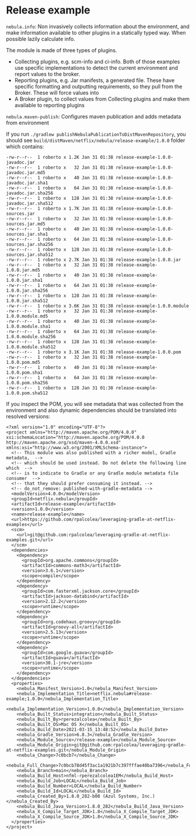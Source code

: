 # Release example

`nebula.info`: Non invasively collects information about the environment, and make information available to other plugins in a statically typed way. When possible lazily calculate info.

The module is made of three types of plugins.

* Collecting plugins, e.g. scm-info and ci-info. Both of those examples use specific implementations to detect the current environment and report values to the broker.
* Reporting plugins, e.g. Jar manifests, a generated file. These have specific formatting and outputting requirements, so they pull from the Broker. These will force values into
* A Broker plugin, to collect values from Collecting plugins and make them available to reporting plugins

`nebula.maven-publish`: Configures maven publication and adds metadata from environment

If you run `./gradlew publishNebulaPublicationToDistMavenRepository`, you should see `build/distMaven/netflix/nebula/release-example/1.0.0` folder which contains:

```
-rw-r--r--  1 roberto x 1.2K Jan 31 01:38 release-example-1.0.0-javadoc.jar
-rw-r--r--  1 roberto x   32 Jan 31 01:38 release-example-1.0.0-javadoc.jar.md5
-rw-r--r--  1 roberto x   40 Jan 31 01:38 release-example-1.0.0-javadoc.jar.sha1
-rw-r--r--  1 roberto x   64 Jan 31 01:38 release-example-1.0.0-javadoc.jar.sha256
-rw-r--r--  1 roberto x  128 Jan 31 01:38 release-example-1.0.0-javadoc.jar.sha512
-rw-r--r--  1 roberto x 1.7K Jan 31 01:38 release-example-1.0.0-sources.jar
-rw-r--r--  1 roberto x   32 Jan 31 01:38 release-example-1.0.0-sources.jar.md5
-rw-r--r--  1 roberto x   40 Jan 31 01:38 release-example-1.0.0-sources.jar.sha1
-rw-r--r--  1 roberto x   64 Jan 31 01:38 release-example-1.0.0-sources.jar.sha256
-rw-r--r--  1 roberto x  128 Jan 31 01:38 release-example-1.0.0-sources.jar.sha512
-rw-r--r--  1 roberto x 2.7K Jan 31 01:38 release-example-1.0.0.jar
-rw-r--r--  1 roberto x   32 Jan 31 01:38 release-example-1.0.0.jar.md5
-rw-r--r--  1 roberto x   40 Jan 31 01:38 release-example-1.0.0.jar.sha1
-rw-r--r--  1 roberto x   64 Jan 31 01:38 release-example-1.0.0.jar.sha256
-rw-r--r--  1 roberto x  128 Jan 31 01:38 release-example-1.0.0.jar.sha512
-rw-r--r--  1 roberto x 3.6K Jan 31 01:38 release-example-1.0.0.module
-rw-r--r--  1 roberto x   32 Jan 31 01:38 release-example-1.0.0.module.md5
-rw-r--r--  1 roberto x   40 Jan 31 01:38 release-example-1.0.0.module.sha1
-rw-r--r--  1 roberto x   64 Jan 31 01:38 release-example-1.0.0.module.sha256
-rw-r--r--  1 roberto x  128 Jan 31 01:38 release-example-1.0.0.module.sha512
-rw-r--r--  1 roberto x 3.1K Jan 31 01:38 release-example-1.0.0.pom
-rw-r--r--  1 roberto x   32 Jan 31 01:38 release-example-1.0.0.pom.md5
-rw-r--r--  1 roberto x   40 Jan 31 01:38 release-example-1.0.0.pom.sha1
-rw-r--r--  1 roberto x   64 Jan 31 01:38 release-example-1.0.0.pom.sha256
-rw-r--r--  1 roberto x  128 Jan 31 01:38 release-example-1.0.0.pom.sha512
```

If you inspect the POM, you will see metadata that was collected from the environment and also dynamic dependencies should be translated into resolved versions:

```
<?xml version="1.0" encoding="UTF-8"?>
<project xmlns="http://maven.apache.org/POM/4.0.0" xsi:schemaLocation="http://maven.apache.org/POM/4.0.0 http://maven.apache.org/xsd/maven-4.0.0.xsd" xmlns:xsi="http://www.w3.org/2001/XMLSchema-instance">
  <!-- This module was also published with a richer model, Gradle metadata,  -->
  <!-- which should be used instead. Do not delete the following line which  -->
  <!-- is to indicate to Gradle or any Gradle module metadata file consumer  -->
  <!-- that they should prefer consuming it instead. -->
  <!-- do_not_remove: published-with-gradle-metadata -->
  <modelVersion>4.0.0</modelVersion>
  <groupId>netflix.nebula</groupId>
  <artifactId>release-example</artifactId>
  <version>1.0.0</version>
  <name>release-example</name>
  <url>https://github.com/rpalcolea/leveraging-gradle-at-netflix-examples</url>
  <scm>
    <url>git@github.com:rpalcolea/leveraging-gradle-at-netflix-examples.git</url>
  </scm>
  <dependencies>
    <dependency>
      <groupId>org.apache.commons</groupId>
      <artifactId>commons-math3</artifactId>
      <version>3.6.1</version>
      <scope>compile</scope>
    </dependency>
    <dependency>
      <groupId>com.fasterxml.jackson.core</groupId>
      <artifactId>jackson-databind</artifactId>
      <version>2.12.2</version>
      <scope>runtime</scope>
    </dependency>
    <dependency>
      <groupId>org.codehaus.groovy</groupId>
      <artifactId>groovy-all</artifactId>
      <version>2.5.13</version>
      <scope>runtime</scope>
    </dependency>
    <dependency>
      <groupId>com.google.guava</groupId>
      <artifactId>guava</artifactId>
      <version>30.1-jre</version>
      <scope>runtime</scope>
    </dependency>
  </dependencies>
  <properties>
    <nebula_Manifest_Version>1.0</nebula_Manifest_Version>
    <nebula_Implementation_Title>netflix.nebula#release-example;1.0.0</nebula_Implementation_Title>
    <nebula_Implementation_Version>1.0.0</nebula_Implementation_Version>
    <nebula_Built_Status>integration</nebula_Built_Status>
    <nebula_Built_By>rperezalcolea</nebula_Built_By>
    <nebula_Built_OS>Mac OS X</nebula_Built_OS>
    <nebula_Build_Date>2021-03-15_13:48:52</nebula_Build_Date>
    <nebula_Gradle_Version>6.8.3</nebula_Gradle_Version>
    <nebula_Module_Source>/release-example</nebula_Module_Source>
    <nebula_Module_Origin>git@github.com:rpalcolea/leveraging-gradle-at-netflix-examples.git</nebula_Module_Origin>
    <nebula_Change>7c0bcb7</nebula_Change>
    <nebula_Full_Change>7c0bcb78d45f3ac1a1921b7c397fffae40ba7396</nebula_Full_Change>
    <nebula_Branch>main</nebula_Branch>
    <nebula_Build_Host>nfml-rperezalcolea1EM</nebula_Build_Host>
    <nebula_Build_Job>LOCAL</nebula_Build_Job>
    <nebula_Build_Number>LOCAL</nebula_Build_Number>
    <nebula_Build_Id>LOCAL</nebula_Build_Id>
    <nebula_Created_By>1.8.0_282-b08 (Azul Systems, Inc.)</nebula_Created_By>
    <nebula_Build_Java_Version>1.8.0_282</nebula_Build_Java_Version>
    <nebula_X_Compile_Target_JDK>1.8</nebula_X_Compile_Target_JDK>
    <nebula_X_Compile_Source_JDK>1.8</nebula_X_Compile_Source_JDK>
  </properties>
</project>

```

